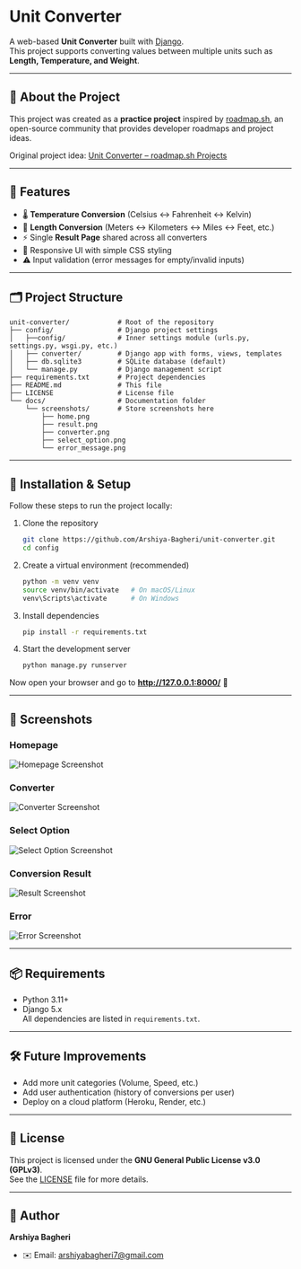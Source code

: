 # Unit Converter

A web-based **Unit Converter** built with [Django](https://www.djangoproject.com/).  
This project supports converting values between multiple units such as **Length, Temperature, and Weight**.  

---

## 📖 About the Project
This project was created as a **practice project** inspired by [roadmap.sh](https://roadmap.sh), an open-source community that provides developer roadmaps and project ideas.  

Original project idea: [Unit Converter – roadmap.sh Projects](https://roadmap.sh/projects/unit-converter)  

---

## 🚀 Features
- 🌡️ **Temperature Conversion** (Celsius ↔ Fahrenheit ↔ Kelvin)  
- 📏 **Length Conversion** (Meters ↔ Kilometers ↔ Miles ↔ Feet, etc.)  
- ⚡ Single **Result Page** shared across all converters  
- 🎨 Responsive UI with simple CSS styling  
- ⚠️ Input validation (error messages for empty/invalid inputs)  

---

## 🗂️ Project Structure
```
unit-converter/            # Root of the repository  
├── config/                # Django project settings  
│   ├──config/             # Inner settings module (urls.py, settings.py, wsgi.py, etc.)  
│   ├── converter/         # Django app with forms, views, templates 
│   ├── db.sqlite3         # SQLite database (default)  
│   └── manage.py          # Django management script  
├── requirements.txt       # Project dependencies  
├── README.md              # This file  
├── LICENSE                # License file
└── docs/                  # Documentation folder
    └── screenshots/       # Store screenshots here
        ├── home.png
        ├── result.png
        ├── converter.png
        ├── select_option.png
        └── error_message.png
```
---

## 🔧 Installation & Setup
Follow these steps to run the project locally:

1. Clone the repository  
   ```bash
   git clone https://github.com/Arshiya-Bagheri/unit-converter.git  
   cd config
   ```

3. Create a virtual environment (recommended)  
   ```bash
   python -m venv venv  
   source venv/bin/activate   # On macOS/Linux  
   venv\Scripts\activate      # On Windows
   ``` 

5. Install dependencies  
   ```bash
   pip install -r requirements.txt
   ```

6. Start the development server  
   ```bash
   python manage.py runserver
   ```

Now open your browser and go to **http://127.0.0.1:8000/** 🎉  

---

## 📸 Screenshots
### Homepage
![Homepage Screenshot](docs/screenshots/home.png)

### Converter
![Converter Screenshot](docs/screenshots/converter.png)

### Select Option
![Select Option Screenshot](docs/screenshots/select_option.png)

### Conversion Result
![Result Screenshot](docs/screenshots/result.png)

### Error
![Error Screenshot](docs/screenshots/error_message.png) 

---

## 📦 Requirements
- Python 3.11+  
- Django 5.x  
All dependencies are listed in `requirements.txt`.  

---

## 🛠️ Future Improvements
- Add more unit categories (Volume, Speed, etc.)  
- Add user authentication (history of conversions per user)  
- Deploy on a cloud platform (Heroku, Render, etc.)  

---

## 📜 License
This project is licensed under the **GNU General Public License v3.0 (GPLv3)**.  
See the [LICENSE](./LICENSE) file for more details.  

---

## 👤 Author
**Arshiya Bagheri**   
- ✉️ Email: arshiyabagheri7@gmail.com  

